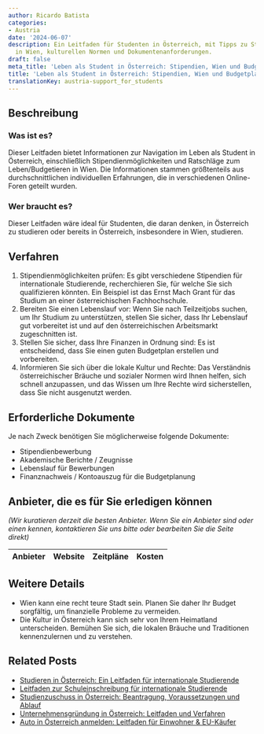 ```yaml
---
author: Ricardo Batista
categories:
- Austria
date: '2024-06-07'
description: Ein Leitfaden für Studenten in Österreich, mit Tipps zu Stipendien, Budgetierung
  in Wien, kulturellen Normen und Dokumentenanforderungen.
draft: false
meta_title: 'Leben als Student in Österreich: Stipendien, Wien und Budgetplanung'
title: 'Leben als Student in Österreich: Stipendien, Wien und Budgetplanung'
translationKey: austria-support_for_students
---
```



## Beschreibung
### Was ist es?
Dieser Leitfaden bietet Informationen zur Navigation im Leben als Student in Österreich, einschließlich Stipendienmöglichkeiten und Ratschläge zum Leben/Budgetieren in Wien. Die Informationen stammen größtenteils aus durchschnittlichen individuellen Erfahrungen, die in verschiedenen Online-Foren geteilt wurden.

### Wer braucht es?
Dieser Leitfaden wäre ideal für Studenten, die daran denken, in Österreich zu studieren oder bereits in Österreich, insbesondere in Wien, studieren.

## Verfahren
1. Stipendienmöglichkeiten prüfen: Es gibt verschiedene Stipendien für internationale Studierende, recherchieren Sie, für welche Sie sich qualifizieren könnten. Ein Beispiel ist das Ernst Mach Grant für das Studium an einer österreichischen Fachhochschule.
2. Bereiten Sie einen Lebenslauf vor: Wenn Sie nach Teilzeitjobs suchen, um Ihr Studium zu unterstützen, stellen Sie sicher, dass Ihr Lebenslauf gut vorbereitet ist und auf den österreichischen Arbeitsmarkt zugeschnitten ist.
3. Stellen Sie sicher, dass Ihre Finanzen in Ordnung sind: Es ist entscheidend, dass Sie einen guten Budgetplan erstellen und vorbereiten.
4. Informieren Sie sich über die lokale Kultur und Rechte: Das Verständnis österreichischer Bräuche und sozialer Normen wird Ihnen helfen, sich schnell anzupassen, und das Wissen um Ihre Rechte wird sicherstellen, dass Sie nicht ausgenutzt werden.

## Erforderliche Dokumente
Je nach Zweck benötigen Sie möglicherweise folgende Dokumente:
- Stipendienbewerbung
- Akademische Berichte / Zeugnisse
- Lebenslauf für Bewerbungen
- Finanznachweis / Kontoauszug für die Budgetplanung

## Anbieter, die es für Sie erledigen können

_(Wir kuratieren derzeit die besten Anbieter. Wenn Sie ein Anbieter sind oder einen kennen, kontaktieren Sie uns bitte oder bearbeiten Sie die Seite direkt)_

| Anbieter | Website | Zeitpläne | Kosten |
| --------------- | --------------- | :-------------: | :-------------: |

## Weitere Details
- Wien kann eine recht teure Stadt sein. Planen Sie daher Ihr Budget sorgfältig, um finanzielle Probleme zu vermeiden.
- Die Kultur in Österreich kann sich sehr von Ihrem Heimatland unterscheiden. Bemühen Sie sich, die lokalen Bräuche und Traditionen kennenzulernen und zu verstehen.
## Related Posts

- [Studieren in Österreich: Ein Leitfaden für internationale Studierende](https://tramitit.com/de/guides/austria/anmeldung_zur_universitat/)
- [Leitfaden zur Schuleinschreibung für internationale Studierende](https://tramitit.com/de/guides/austria/anmeldung_zur_schule/)
- [Studienzuschuss in Österreich: Beantragung, Voraussetzungen und Ablauf](https://tramitit.com/de/guides/austria/antrag_auf_studienbeihilfe/)
- [Unternehmensgründung in Österreich: Leitfaden und Verfahren](https://tramitit.com/de/guides/austria/grundung_eines_unternehmens/)
- [Auto in Österreich anmelden: Leitfaden für Einwohner & EU-Käufer](https://tramitit.com/de/guides/austria/kfz-zulassung_beantragen/)